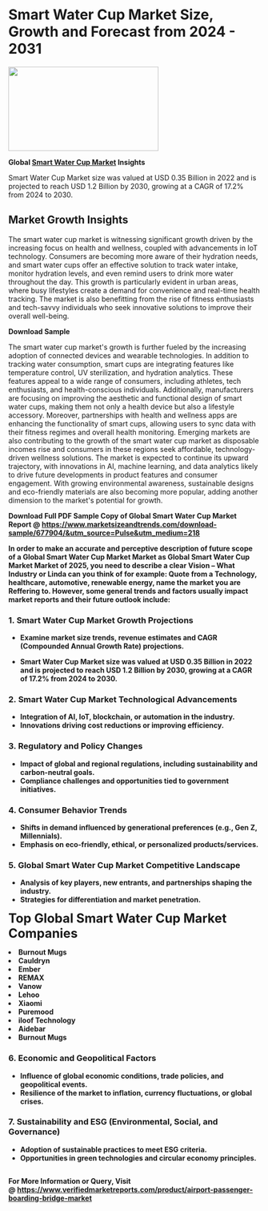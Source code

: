 <H1>Smart Water Cup Market Size, Growth and Forecast from 2024 - 2031</H1><img class="aligncenter size-medium wp-image-584254" src="https://thirdeyenews.in/wp-content/uploads/2024/09/Global-Market-Research-300x168.jpeg" alt="" width="300" height="168" /><p><strong>Global&nbsp;<a href="https://www.marketsizeandtrends.com/download-sample/677904/&amp;utm_source=Pulse&amp;utm_medium=218">Smart Water Cup Market</a> Insights</strong></p><p>Smart Water Cup Market size was valued at USD 0.35 Billion in 2022 and is projected to reach USD 1.2 Billion by 2030, growing at a CAGR of 17.2% from 2024 to 2030.</p><p><h2>Market Growth Insights</h2> <p>The smart water cup market is witnessing significant growth driven by the increasing focus on health and wellness, coupled with advancements in IoT technology. Consumers are becoming more aware of their hydration needs, and smart water cups offer an effective solution to track water intake, monitor hydration levels, and even remind users to drink more water throughout the day. This growth is particularly evident in urban areas, where busy lifestyles create a demand for convenience and real-time health tracking. The market is also benefitting from the rise of fitness enthusiasts and tech-savvy individuals who seek innovative solutions to improve their overall well-being.</p> <p><strong>Download Sample</strong></p> <p>The smart water cup market's growth is further fueled by the increasing adoption of connected devices and wearable technologies. In addition to tracking water consumption, smart cups are integrating features like temperature control, UV sterilization, and hydration analytics. These features appeal to a wide range of consumers, including athletes, tech enthusiasts, and health-conscious individuals. Additionally, manufacturers are focusing on improving the aesthetic and functional design of smart water cups, making them not only a health device but also a lifestyle accessory. Moreover, partnerships with health and wellness apps are enhancing the functionality of smart cups, allowing users to sync data with their fitness regimes and overall health monitoring. Emerging markets are also contributing to the growth of the smart water cup market as disposable incomes rise and consumers in these regions seek affordable, technology-driven wellness solutions. The market is expected to continue its upward trajectory, with innovations in AI, machine learning, and data analytics likely to drive future developments in product features and consumer engagement. With growing environmental awareness, sustainable designs and eco-friendly materials are also becoming more popular, adding another dimension to the market's potential for growth.</p> <p><strong></p><p><span class=""><strong>Download Full PDF Sample Copy of Global Smart Water Cup Market Report</strong> @ <a href="https://www.marketsizeandtrends.com/download-sample/677904/&amp;utm_source=Pulse&amp;utm_medium=218" target="_blank">https://www.marketsizeandtrends.com/download-sample/677904/&amp;utm_source=Pulse&amp;utm_medium=218</a></span></p><p>In order to make an accurate and perceptive description of future scope of a Global&nbsp;Smart Water Cup Market Market as Global&nbsp;Smart Water Cup Market Market of 2025, you need to describe a clear Vision &ndash; What Industry or Linda can you think of for example: Quote from a Technology, healthcare, automotive, renewable energy, name the market you are Reffering to. However, some general trends and factors usually impact market reports and their future outlook include:</p><h3>1.&nbsp;<strong>Smart Water Cup Market Growth Projections</strong></h3><ul><li>Examine market size trends, revenue estimates and CAGR (Compounded Annual Growth Rate) projections.</li><li><p>Smart Water Cup Market size was valued at USD 0.35 Billion in 2022 and is projected to reach USD 1.2 Billion by 2030, growing at a CAGR of 17.2% from 2024 to 2030.</p></li></ul><h3>2.&nbsp;<strong>Smart Water Cup Market Technological Advancements</strong></h3><ul><li>Integration of AI, IoT, blockchain, or automation in the industry.</li><li>Innovations driving cost reductions or improving efficiency.</li></ul><h3>3.&nbsp;<strong>Regulatory and Policy Changes</strong></h3><ul><li>Impact of global and regional regulations, including sustainability and carbon-neutral goals.</li><li>Compliance challenges and opportunities tied to government initiatives.</li></ul><h3>4.&nbsp;<strong>Consumer Behavior Trends</strong></h3><ul><li>Shifts in demand influenced by generational preferences (e.g., Gen Z, Millennials).</li><li>Emphasis on eco-friendly, ethical, or personalized products/services.</li></ul><h3>5.&nbsp;<strong>Global Smart Water Cup Market Competitive Landscape</strong></h3><ul><li>Analysis of key players, new entrants, and partnerships shaping the industry.</li><li>Strategies for differentiation and market penetration.</li></ul><p data-pm-slice="1 1 []"><span style="color: inherit; font-family: inherit; font-size: 25px;">Top Global Smart Water Cup Market Companies</span></p><div class="" data-test-id=""><p><li>Burnout Mugs</li><li> Cauldryn</li><li> Ember</li><li> REMAX</li><li> Vanow</li><li> Lehoo</li><li> Xiaomi</li><li> Puremood</li><li> iloof Technology</li><li> Aidebar</li><li> Burnout Mugs</li></p></div><h3>6.&nbsp;<strong>Economic and Geopolitical Factors</strong></h3><ul><li>Influence of global economic conditions, trade policies, and geopolitical events.</li><li>Resilience of the market to inflation, currency fluctuations, or global crises.</li></ul><h3>7.&nbsp;<strong>Sustainability and ESG (Environmental, Social, and Governance)</strong></h3><ul><li>Adoption of sustainable practices to meet ESG criteria.</li><li>Opportunities in green technologies and circular economy principles.</li></ul><h2><strong style="font-size: 14px;">For More Information or Query, Visit @&nbsp;</strong><a style="background-color: #ffffff; font-size: 14px;" href="https://www.marketsizeandtrends.com/report/smart-water-cup-market/" target="_blank">https://www.verifiedmarketreports.com/product/airport-passenger-boarding-bridge-market</a></h2>
